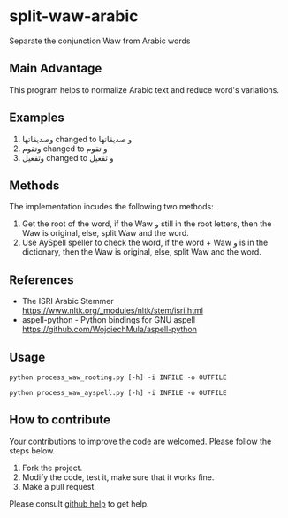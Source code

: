 # split-waw-arabic
Separate the conjunction Waw from Arabic words

## Main Advantage
This program helps to normalize Arabic text and reduce word's variations. 

## Examples
1. وصديقاتها changed to و صديقاتها 
2. وتقوم changed to و تقوم
3. وتفعيل changed to و تفعيل


## Methods
The implementation incudes the following two methods: 
1. Get the root of the word, if the Waw و still in the root letters, then the Waw is original, else, split Waw and the word.
2. Use AySpell speller to check the word, if the word + Waw و is in the dictionary, then the Waw is original, else, split Waw and the word. 

## References
* The ISRI Arabic Stemmer https://www.nltk.org/_modules/nltk/stem/isri.html
* aspell-python - Python bindings for GNU aspell https://github.com/WojciechMula/aspell-python

## Usage
```python process_waw_rooting.py [-h] -i INFILE -o OUTFILE```

```python process_waw_ayspell.py [-h] -i INFILE -o OUTFILE```


## How to contribute
Your contributions to improve the code are welcomed. Please follow the steps below.
1. Fork the project.
2. Modify the code, test it, make sure that it works fine. 
3. Make a pull request.

Please consult [github help](https://help.github.com/) to get help.